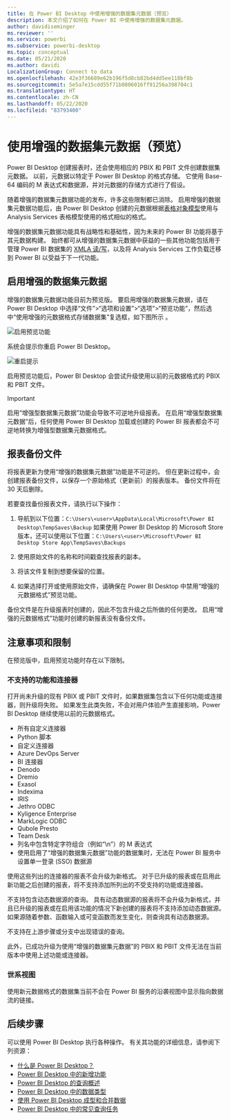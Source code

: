 ```yaml
---
title: 在 Power BI Desktop 中使用增强的数据集元数据（预览）
description: 本文介绍了如何在 Power BI 中使用增强的数据集元数据。
author: davidiseminger
ms.reviewer: ''
ms.service: powerbi
ms.subservice: powerbi-desktop
ms.topic: conceptual
ms.date: 05/21/2020
ms.author: davidi
LocalizationGroup: Connect to data
ms.openlocfilehash: 42e3f36689e62b196f5d8cb82bd4dd5ee118bf8b
ms.sourcegitcommit: 5e5a7e15cdd55f71b0806016ff91256a398704c1
ms.translationtype: HT
ms.contentlocale: zh-CN
ms.lasthandoff: 05/22/2020
ms.locfileid: "83793400"
---
```

# <a name="using-enhanced-dataset-metadata-preview"></a>使用增强的数据集元数据（预览）

Power BI Desktop 创建报表时，还会使用相应的 PBIX 和 PBIT 文件创建数据集元数据。 以前，元数据以特定于 Power BI Desktop 的格式存储。 它使用 Base-64 编码的 M 表达式和数据源，并对元数据的存储方式进行了假设。

随着增强的数据集元数据功能的发布，许多这些限制都已消除。 启用增强的数据集元数据功能后，由 Power BI Desktop 创建的元数据根据[表格对象模型](https://docs.microsoft.com/bi-reference/tom/introduction-to-the-tabular-object-model-tom-in-analysis-services-amo)使用与 Analysis Services 表格模型使用的格式相似的格式。


增强的数据集元数据功能具有战略性和基础性，因为未来的 Power BI 功能将基于其元数据构建。 始终都可从增强的数据集元数据中获益的一些其他功能包括用于管理 Power BI 数据集的 [XMLA 读/写](https://docs.microsoft.com/power-platform-release-plan/2019wave2/business-intelligence/xmla-readwrite)，以及将 Analysis Services 工作负载迁移到 Power BI 以受益于下一代功能。



## <a name="enable-enhanced-dataset-metadata"></a>启用增强的数据集元数据

增强的数据集元数据功能目前为预览版。 要启用增强的数据集元数据，请在 Power BI Desktop 中选择“文件”>“选项和设置”>“选项”>“预览功能”，然后选中“使用增强的元数据格式存储数据集”复选框，如下图所示 。 

![启用预览功能](media/desktop-enhanced-dataset-metadata/enhanced-dataset-metadata-01.png)

系统会提示你重启 Power BI Desktop。

![重启提示](media/desktop-enhanced-dataset-metadata/enhanced-dataset-metadata-02.png)

启用预览功能后，Power BI Desktop 会尝试升级使用以前的元数据格式的 PBIX 和 PBIT 文件。 

> [!IMPORTANT]
> 启用“增强型数据集元数据”功能会导致不可逆地升级报表。 在启用“增强型数据集元数据”后，任何使用 Power BI Desktop 加载或创建的 Power BI 报表都会不可逆地转换为增强型数据集元数据格式。

## <a name="report-backup-files"></a>报表备份文件

将报表更新为使用“增强的数据集元数据”功能是不可逆的。 但在更新过程中，会创建报表备份文件，以保存一个原始格式（更新前）的报表版本。 备份文件将在 30 天后删除。 

若要查找备份报表文件，请执行以下操作：

1. 导航到以下位置：```C:\Users\<user>\AppData\Local\Microsoft\Power BI Desktop\TempSaves\Backup``` 如果使用 Power BI Desktop 的 Microsoft Store 版本，还可以使用以下位置：```C:\Users\<user>\Microsoft\Power BI Desktop Store App\TempSaves\Backups``` 

2. 使用原始文件的名称和时间戳查找报表的副本。

3. 将该文件复制到想要保留的位置。

4. 如果选择打开或使用原始文件，请确保在 Power BI Desktop 中禁用“增强的元数据格式”预览功能。 

备份文件是在升级报表时创建的，因此不包含升级之后所做的任何更改。 启用“增强的元数据格式”功能时创建的新报表没有备份文件。


## <a name="considerations-and-limitations"></a>注意事项和限制

在预览版中，启用预览功能时存在以下限制。

### <a name="unsupported-features-and-connectors"></a>不支持的功能和连接器
打开尚未升级的现有 PBIX 或 PBIT 文件时，如果数据集包含以下任何功能或连接器，则升级将失败。 如果发生此类失败，不会对用户体验产生直接影响，Power BI Desktop 继续使用以前的元数据格式。

* 所有自定义连接器
* Python 脚本
* 自定义连接器
* Azure DevOps Server
* BI 连接器
* Denodo
* Dremio
* Exasol
* Indexima
* IRIS
* Jethro ODBC
* Kyligence Enterprise
* MarkLogic ODBC
* Qubole Presto
* Team Desk
* 列名中包含特定字符组合（例如“\\n”）的 M 表达式
* 使用启用了“增强的数据集元数据”功能的数据集时，无法在 Power BI 服务中设置单一登录 (SSO) 数据源

使用这些列出的连接器的报表不会升级为新格式。 对于已升级的报表或在启用此新功能之后创建的报表，将不支持添加所列出的不受支持的功能或连接器。 

不支持包含动态数据源的查询。 具有动态数据源的报表将不会升级为新格式，并且已升级的报表或在启用该功能的情况下新创建的报表将不支持添加动态数据源。 如果源随着参数、函数输入或可变函数而发生变化，则查询具有动态数据源。 

不支持在上游步骤或分支中出现错误的查询。 

此外，已成功升级为使用“增强的数据集元数据”的 PBIX 和 PBIT 文件无法在当前版本中使用上述功能或连接器。




### <a name="lineage-view"></a>世系视图
使用新元数据格式的数据集当前不会在 Power BI 服务的沿袭视图中显示指向数据流的链接。

## <a name="next-steps"></a>后续步骤

可以使用 Power BI Desktop 执行各种操作。 有关其功能的详细信息，请参阅下列资源：

* [什么是 Power BI Desktop？](../fundamentals/desktop-what-is-desktop.md)
* [Power BI Desktop 中的新增功能](../fundamentals/desktop-latest-update.md)
* [Power BI Desktop 的查询概述](../transform-model/desktop-query-overview.md)
* [Power BI Desktop 中的数据类型](desktop-data-types.md)
* [使用 Power BI Desktop 成型和合并数据](desktop-shape-and-combine-data.md)
* [Power BI Desktop 中的常见查询任务](../transform-model/desktop-common-query-tasks.md)
